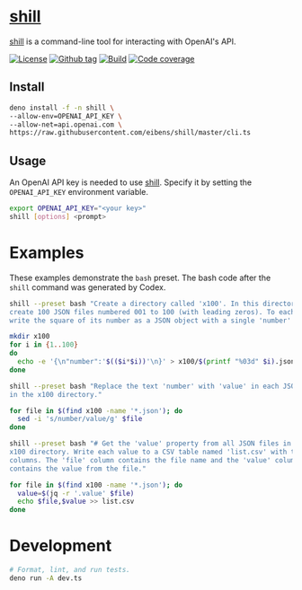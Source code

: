 # [shill]

[shill] is a command-line tool for interacting with OpenAI's API.

[![License][license-shield]](LICENSE) [![Github
tag][github-shield]][github]
[![Build][build-shield]][build] [![Code
coverage][coverage-shield]][coverage]

## Install

```sh
deno install -f -n shill \
--allow-env=OPENAI_API_KEY \
--allow-net=api.openai.com \
https://raw.githubusercontent.com/eibens/shill/master/cli.ts
```

## Usage

An OpenAI API key is needed to use [shill]. Specify it by setting the
`OPENAI_API_KEY` environment variable.

```sh
export OPENAI_API_KEY="<your key>"
shill [options] <prompt>
```

# Examples

These examples demonstrate the `bash` preset. The bash code after the `shill`
command was generated by Codex.

```sh
shill --preset bash "Create a directory called 'x100'. In this directory \
create 100 JSON files numbered 001 to 100 (with leading zeros). To each file \
write the square of its number as a JSON object with a single 'number' field."

mkdir x100
for i in {1..100}
do
  echo -e '{\n"number":'$(($i*$i))'\n}' > x100/$(printf "%03d" $i).json
done
```

```sh
shill --preset bash "Replace the text 'number' with 'value' in each JSON file \
in the x100 directory."

for file in $(find x100 -name '*.json'); do
  sed -i 's/number/value/g' $file
done
```

```sh
shill --preset bash "# Get the 'value' property from all JSON files in the \
x100 directory. Write each value to a CSV table named 'list.csv' with two \
columns. The 'file' column contains the file name and the 'value' column \
contains the value from the file."

for file in $(find x100 -name '*.json'); do
  value=$(jq -r '.value' $file)
  echo $file,$value >> list.csv
done
```

# Development

```sh
# Format, lint, and run tests.
deno run -A dev.ts
```

[shill]: #

<!-- badges -->

[github]: https://github.com/eibens/shill
[github-shield]: https://img.shields.io/github/v/tag/eibens/shill?label&logo=github
[license-shield]: https://img.shields.io/github/license/eibens/shill?color=informational
[coverage-shield]: https://codecov.io/gh/eibens/shill/branch/master/graph/badge.svg?token=tf4kbmsw2A
[coverage]: https://codecov.io/gh/eibens/shill
[build]: https://github.com/eibens/shill/actions/workflows/ci.yml
[build-shield]: https://github.com/eibens/shill/actions/workflows/ci.yml/badge.svg
